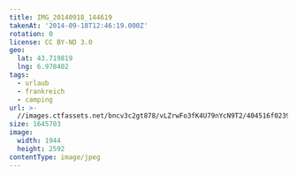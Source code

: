 ```yaml
---
title: IMG_20140918_144619
takenAt: '2014-09-18T12:46:19.000Z'
rotation: 0
license: CC BY-ND 3.0
geo:
  lat: 43.719819
  lng: 6.978402
tags:
  - urlaub
  - frankreich
  - camping
url: >-
  //images.ctfassets.net/bncv3c2gt878/vLZrwFo3fK4U79nYcN9T2/404516f0239a9ad54fe9b4aae66738ea/img_20140918_144619_28031248960_o
size: 1645703
image:
  width: 1944
  height: 2592
contentType: image/jpeg
---
```


